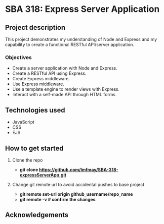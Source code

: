 # SBA 318: Express Server Application
## Project description
This project demonstrates my understanding of Node and Express and my capability to create a functional RESTful API/server application. 

### Objectives
- Create a server application with Node and Express.
- Create a RESTful API using Express.
- Create Express middleware.
- Use Express middleware.
- Use a template engine to render views with Express.
- Interact with a self-made API through HTML forms.

## Technologies used
- JavaScript
- CSS
- EJS

## How to get started
1. Clone the repo
    - **git clone https://github.com/lmfmay/SBA-318-expressServerApp.git**

2. Change git remote url to avoid accidental pushes to base project
    - **git remote set-url origin github_username/repo_name**
    - **git remote -v # confirm the changes**

## Acknowledgements
